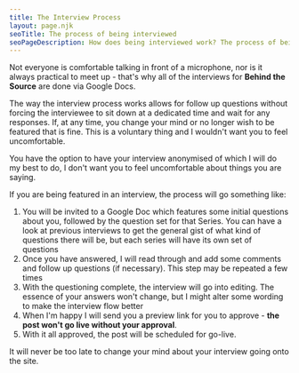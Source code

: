```yaml
---
title: The Interview Process
layout: page.njk
seoTitle: The process of being interviewed
seoPageDescription: How does being interviewed work? The process of being interviewed is entirely done by Google Docs, so you can do it when you feel comforatable
---
```


Not everyone is comfortable talking in front of a microphone, nor is it always practical to meet up - that's why all of the interviews for **Behind the Source** are done via Google Docs.

The way the interview process works allows for follow up questions without forcing the interviewee to sit down at a dedicated time and wait for any responses. If, at any time, you change your mind or no longer wish to be featured that is fine. This is a voluntary thing and I wouldn't want you to feel uncomfortable.

You have the option to have your interview anonymised of which I will do my best to do, I don't want you to feel uncomfortable about things you are saying.

If you are being featured in an interview, the process will go something like:

1. You will be invited to a Google Doc which features some initial questions about you, followed by the question set for that Series. You can have a look at previous interviews to get the general gist of what kind of questions there will be, but each series will have its own set of questions
1. Once you have answered, I will read through and add some comments and follow up questions (if necessary). This step may be repeated a few times
1. With the questioning complete, the interview will go into editing. The essence of your answers won't change, but I might alter some wording to make the interview flow better
1. When I'm happy I will send you a preview link for you to approve - **the post won't go live without your approval**.
1. With it all approved, the post will be scheduled for go-live.

It will never be too late to change your mind about your interview going onto the site.